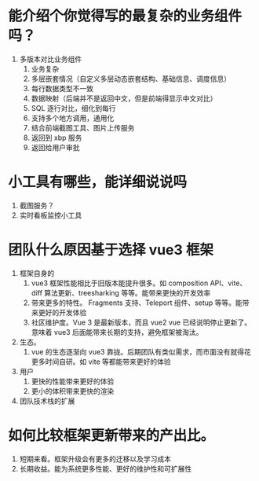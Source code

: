 # 能介绍个你觉得写的最复杂的业务组件吗？

1. 多版本对比业务组件
   1. 业务复杂
   2. 多层嵌套情况（自定义多层动态嵌套结构、基础信息、调度信息）
   3. 每行数据类型不一致
   4. 数据映射（后端并不是返回中文，但是前端得显示中文对比）
   5. SQL 逐行对比，细化到每行
   6. 支持多个地方调用，通用化
   7. 结合前端截图工具、图片上传服务
   8. 返回到 xbp 服务
   9. 返回给用户审批

# 小工具有哪些，能详细说说吗

1. 截图服务？
2. 实时看板监控小工具

# 团队什么原因基于选择 vue3 框架

1. 框架自身的
   1. vue3 框架性能相比于旧版本能提升很多。如 composition API、vite、diff 算法更新、treesharking 等等。能带来更快的开发效率
   2. 带来更多的特性。 Fragments 支持、Teleport 组件、setup 等等。能带来更好的开发体验
   3. 社区维护度。Vue 3 是最新版本，而且 vue2 vue 已经说明停止更新了。意味着 vue3 后面能带来长期的支持，避免框架被淘汰。
2. 生态。
   1. vue 的生态逐渐向 vue3 靠拢。后期团队有类似需求，而市面没有就得花更多时间自研。如 vite 等都能带来更好的体验
3. 用户
   1. 更快的性能带来更好的体验
   2. 更小的体积带来更快的渲染
4. 团队技术栈的扩展

# 如何比较框架更新带来的产出比。

1. 短期来看。框架升级会有更多的迁移以及学习成本
2. 长期收益。能为系统更多性能、更好的维护性和可扩展性
